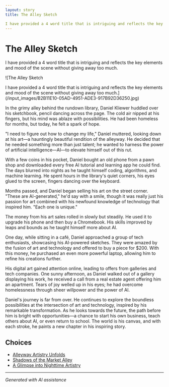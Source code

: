 ```yaml
---
layout: story
title: The Alley Sketch

I have provided a 4 word title that is intriguing and reflects the key elements and mood of the scene without giving away too much.
---
```


# The Alley Sketch

I have provided a 4 word title that is intriguing and reflects the key elements and mood of the scene without giving away too much.

![The Alley Sketch

I have provided a 4 word title that is intriguing and reflects the key elements and mood of the scene without giving away too much.](/input_images/B2B11E10-05AD-4951-ADE3-917B92D36250.jpg)

In the grimy alley behind the rundown library, Daniel Kliewer huddled over his sketchbook, pencil dancing across the page. The cold air nipped at his fingers, but his mind was ablaze with possibilities. He had been homeless for months, but today, he felt a spark of hope.

"I need to figure out how to change my life," Daniel muttered, looking down at his art—a hauntingly beautiful rendition of the alleyway. He decided that he needed something more than just talent; he wanted to harness the power of artificial intelligence—AI—to elevate himself out of this rut.

With a few coins in his pocket, Daniel bought an old phone from a pawn shop and downloaded every free AI tutorial and learning app he could find. The days blurred into nights as he taught himself coding, algorithms, and machine learning. He spent hours in the library's quiet corners, his eyes glued to the screen, fingers dancing over the keyboard.

Months passed, and Daniel began selling his art on the street corner. "These are AI-generated," he'd say with a smile, though it was really just his passion for art combined with his newfound knowledge of technology that inspired him. "Each one is unique."

The money from his art sales rolled in slowly but steadily. He used it to upgrade his phone and then buy a Chromebook. His skills improved by leaps and bounds as he taught himself more about AI.

One day, while sitting in a café, Daniel approached a group of tech enthusiasts, showcasing his AI-powered sketches. They were amazed by the fusion of art and technology and offered to buy a piece for $200. With this money, he purchased an even more powerful laptop, allowing him to refine his creations further.

His digital art gained attention online, leading to offers from galleries and tech companies. One sunny afternoon, as Daniel walked out of a gallery displaying his work, he received a call from a real estate agent offering him an apartment. Tears of joy welled up in his eyes; he had overcome homelessness through sheer willpower and the power of AI.

Daniel's journey is far from over. He continues to explore the boundless possibilities at the intersection of art and technology, inspired by his remarkable transformation. As he looks towards the future, the path before him is bright with opportunities—a chance to start his own business, teach others about AI, or even return to school. The world is his canvas, and with each stroke, he paints a new chapter in his inspiring story.


## Choices

* [Alleyway Artistry Unfolds](/stories/289641143_5461602423934149_1613512193125880228_n)
* [Shadows of the Market Alley](/stories/20221013_144240)
* [A Glimpse into Nighttime Artistry](/stories/C8C6DEF8-4239-4B16-ADF3-4EAF62D4795A)


---
*Generated with AI assistance*
